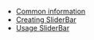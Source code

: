   * [Common information](CommonInformation.md)
  * [Creating SliderBar](Creating.md)
  * [Usage SliderBar ](Usage.md)